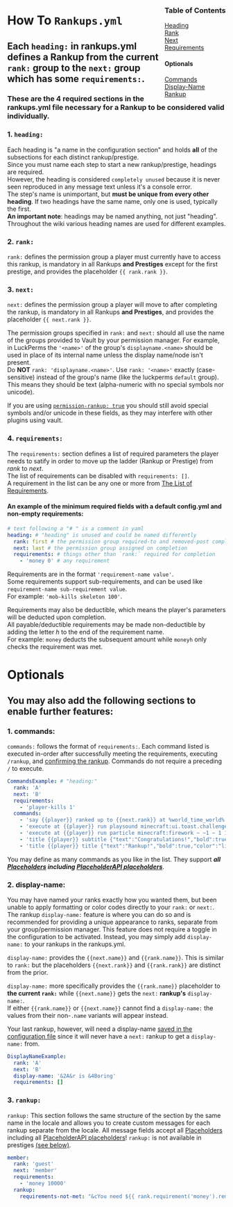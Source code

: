 <html>
  <head>
    <meta name="description" content="Reference for Rankups.yml including all mandatory and optional sections.">
    <meta name="keywords" content="Rankup, Minecraft, Plugin, Spigot, Optionals, Commands, Prestige, Displayname">
  </head>
  <div style="float: right">
    <h3>Table of Contents</h3>
    <a href="#1-heading">Heading</a><br>
    <a href="#2-rank">Rank</a><br>
    <a href="#3-next">Next</a><br>
    <a href="#4-requirements">Requirements</a><br>
    <h4>Optionals</h4>
    <a href="#1-commands">Commands</a><br>
    <a href="#2-display-name">Display-Name</a><br>
    <a href="#3-rankup">Rankup</a><br>
  </div>
</html>

# How To `Rankups.yml`  
## Each `heading:` in rankups.yml defines a Rankup from the current `rank:` group to the `next:` group which has some `requirements:`.  
### These are the **4 required sections** in the rankups.yml file necessary for a Rankup to be considered valid individually.  
### 1. `heading:`
Each heading is "a name in the configuration section" and holds **all** of the subsections for each distinct rankup/prestige.  
Since you must name each step to start a new rankup/prestige, headings are required.  
However, the heading is considered `completely unused` because it is never seen reproduced in any message text unless it's a console error.  
The step's name is unimportant, but **must be unique from every other heading**. If two headings have the same name, only one is used, typically the first.  
**An important note**: headings may be named anything, not just "heading".  
Throughout the wiki various heading names are used for different examples.  
### 2. `rank:`
`rank:` defines the permission group a player must currently have to access this rankup, is mandatory in all Rankups **and Prestiges** except for the first prestige, and provides the placeholder `{{ rank.rank }}`.
### 3. `next:`
`next:` defines the permission group a player will move to after completing the rankup, is mandatory in all Rankups **and Prestiges**, and provides the placeholder `{{ next.rank }}`.

The permission groups specified in `rank:` and `next:` should all use the name of the groups provided to Vault by your permission manager. For example, in LuckPerms the `'<name>'` of the group's `displayname.<name>` should be used in place of its internal name unless the display name/node isn't present.  
Do **NOT** `rank: 'displayname.<name>'`. Use `rank: '<name>'` exactly (case-sensitive) instead of the group's name (like the luckperms `default` group). This means they should be text (alpha-numeric with no special symbols nor unicode). 

If you are using [`permission-rankup: true`](../GitHub/PAPI/Placeholders.html) you should still avoid special symbols and/or unicode in these fields, as they may interfere with other plugins using vault.
### 4. `requirements:`
The `requirements:` section defines a list of required parameters the player needs to satify in order to move up the ladder (Rankup or Prestige) from *rank* to *next*.  
The list of requirements can be disabled with `requirements: []`.  
A requirement in the list can be any one or more from [The List of Requirements](../List-of-Requirements.md#list).  
#### An example of the minimum required fields with a default config.yml and non-empty requirements:
```yaml
# text following a "# " is a comment in yaml
heading: # "heading" is unused and could be named differently
  rank: first # the permission group required-to and removed-post completion
  next: last # the permission group assigned on completion
  requirements: # things other than `rank:` required for completion
    - 'money 0' # any requirement
```
Requirements are in the format `'requirement-name value'`.  
Some requirements support sub-requirements, and can be used like `requirement-name sub-requirement value`.  
For example: `'mob-kills skeleton 100'`.  

Requirements may also be deductible, which means the player's parameters will be deducted upon completion.  
All payable/deductible requirements may be made non-deductible by adding the letter *h* to the end of the requirement name.  
For example: `money` deducts the subsequent amount while `moneyh` only checks the requirement was met.

# Optionals
## You may also add the following sections to enable further features:
### 1. commands:
`commands:` follows the format of `requirements:`. Each command listed is executed in-order after successfully meeting the requirements, executing `/rankup`, and [confirming the rankup](../GitHub/Rankup3/config/ConfirmationGUI.html). Commands do not require a preceding `/` to execute. 
```yaml
CommandsExample: # "heading:"
  rank: 'A'
  next: 'B'
  requirements:
    - 'player-kills 1'
  commands:
    - 'say {{player}} ranked up to {{next.rank}} at %world_time_world% in world: %world_name_world%' # requires PAPI and /papi ecloud download world
    - 'execute at {{player}} run playsound minecraft:ui.toast.challenge_complete player {{player}} ~ ~ ~' # plays a sound for the player
    - 'execute at {{player}} run particle minecraft:firework ~ ~1 ~ 1 1 1 0 30 normal' # makes a firework particle cloud on the player
    - 'title {{player}} subtitle {"text":"Congratulations!","bold":true,"color":"aqua"}' # adds a subtitle to the player's screen
    - 'title {{player}} title {"text":"Rankup!","bold":true,"color":"light_purple"}' # adds a title to the player's screen
```  
You may define as many commands as you like in the list. They support ***all [Placeholders](../Placeholders.md) including [PlaceholderAPI placeholders](../GitHub/PAPI/Placeholders.html)***.

### 2. display-name:
You may have named your ranks exactly how you wanted them, but been unable to apply formatting or color codes directly to your `rank:` or `next:`.  
The rankup `display-name:` feature is where you can do so and is recommended for providing a unique appearance to ranks, separate from your group/permission manager. This feature does not require a toggle in the configuration to be activated. Instead, you may simply add `display-name:` to your rankups in the rankups.yml.
 
`display-name:` provides the `{{next.name}}` and `{{rank.name}}`. This is similar to `rank:` but the placeholders `{{next.rank}}` and `{{rank.rank}}` are distinct from the prior.  

`display-name:` more specifically provides the `{{rank.name}}` placeholder to **the current `rank:`** while `{{next.name}}` gets the `next:` **rankup's** `display-name:`.  
If either `{{rank.name}}` or `{{next.name}}` cannot find a `display-name:` the values from their non-`.name` variants will appear instead.

Your last rankup, however, will need a display-name [saved in the configuration file](../GitHub/Rankup3/config/DisplayName.html) since it will never have a `next:` rankup to get a `display-name:` from.     
```yaml
DisplayNameExample:
  rank: 'A'
  next: 'B'
  display-name: '&2A&r is &4Boring'
  requirements: []
```

### 3. `rankup:`
`rankup:` This section follows the same structure of the section by the same name in the locale and allows you to create custom messages for each rankup separate from the locale. All message fields accept all [Placeholders](../Placeholders.md) including all [PlaceholderAPI placeholders](../GitHub/PAPI/Placeholders.html)! `rankup:` is not available in prestiges [(see below)](./How-to-prestiges.yml.md#message-me).  
```yaml
member:
  rank: 'guest'
  next: 'member'
  requirements:
    - 'money 10000'
  rankup:
    requirements-not-met: "&cYou need ${{ rank.requirement('money').remaining | money }} more money to rankup."
```